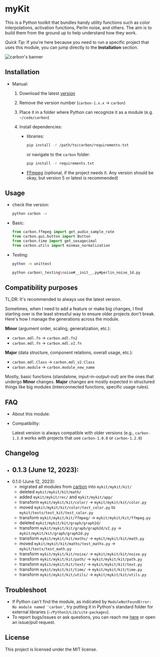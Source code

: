 # myKit

This is a Python toolkit that bundles handy utility functions such as color interpolations, activation functions, Perlin noise, and others. The aim is to build them from the ground up to help understand how they work.

*Quick Tip*: If you're here because you need to run a specific project that uses this module, you can jump directly to the **Installation** section.

![carbon's banner](_archive/20230515-banner-640.jpg)


## Installation

- Manual:

    1. Download the latest [version](https://github.com/nvfp/carbon/releases)
    2. Remove the version number (`carbon-1.x.x` -> `carbon`)
    3. Place it in a folder where Python can recognize it as a module (e.g. `~/code/carbon`)
    4. Install dependencies:

        - libraries:

            ```sh
            pip install -r /path/to/carbon/requirements.txt
            ```

            or navigate to the `carbon` folder:

            ```sh
            pip install -r requirements.txt
            ```
        - [FFmpeg](https://ffmpeg.org/download.html) (optional, if the project needs it. Any version should be okay, but version 5 or latest is recommended)


## Usage

- check the version:

    ```sh
    python carbon -v
    ```

- Basic:

    ```python
    from carbon.ffmpeg import get_audio_sample_rate
    from carbon.gui.button import Button
    from carbon.time import get_sexagecimal
    from carbon.utils import minmax_normalization
    ```

- Testing:

    ```sh
    python -m unittest
    ```

    ```sh
    python carbon\_testing\noise#__init__.py#perlin_noise_1d.py
    ```


## Compatibility purposes

TL;DR: It's recommended to always use the latest version.

Sometimes, when I need to add a feature or make big changes, I find starting over is the least stressful way to ensure older projects don't break. Here's how I manage the generations across the module.

**Minor** (argument order, scaling, generalization, etc.):
- `carbon.mdl.fn` -> `carbon.mdl.fn2`
- `carbon.mdl.fn` -> `carbon.mdl.v2.fn`

**Major** (data structure, component relations, overall usage, etc.):
- `carbon.mdl.Class` -> `carbon.mdl_v2.Class`
- `carbon.module` -> `carbon.module_new_name`

Mostly, basic functions (standalone, input-in-output-out) are the ones that undergo **Minor** changes. **Major** changes are mostly expected in structured things like big modules (interconnected functions, specific usage rules).


## FAQ

- About this module:


- Compatibility:

    Latest version is always compatible with older versions (e.g., `carbon-1.3.0` works with projects that use `carbon-1.0.0` or `carbon-1.2.0`)


## Changelog

- 0.1.3 (June 12, 2023):
    -
- 0.1.0 (June 12, 2023):
    - migrated all modules from [carbon](https://github.com/nvfp/carbon) into `mykit/mykit/kit/`
    - deleted `mykit/mykit/kit/math/`
    - added `mykit/mykit/rec/` and `mykit/mykit/app/`
    - transform `mykit/mykit/kit/color/` -> `mykit/mykit/kit/color.py`
    - moved `mykit/mykit/kit/color/test_color.py` to `mykit/tests/test_kit/test_color.py`
    - transform `mykit/mykit/kit/ffmpeg/` -> `mykit/mykit/kit/ffmpeg.py`
    - deleted `mykit/mykit/kit/graph/graph2d/`
    - transform `mykit/mykit/kit/graph/graph2d/v2.py` -> `mykit/mykit/kit/graph/graph2d.py`
    - transform `mykit/mykit/kit/maths/` -> `mykit/mykit/kit/math.py`
    - moved `mykit/mykit/kit/maths/test_maths.py` -> `mykit/tests/test_math.py`
    - transform `mykit/mykit/kit/noise/` -> `mykit/mykit/kit/noise.py`
    - transform `mykit/mykit/kit/path/` -> `mykit/mykit/kit/path.py`
    - transform `mykit/mykit/kit/text/` -> `mykit/mykit/kit/text.py`
    - transform `mykit/mykit/kit/time/` -> `mykit/mykit/kit/time.py`
    - transform `mykit/mykit/kit/utils/` -> `mykit/mykit/kit/utils.py`


## Troubleshoot

- If Python can't find the module, as indicated by `ModuleNotFoundError: No module named 'carbon'`, try putting it in Python's standard folder for external libraries (`~/Python3/Lib/site-packages`).
- To report bugs/issues or ask questions, you can reach me [here](https://nvfp.github.io/contact) or open an issue/pull request.


## License

This project is licensed under the MIT license.